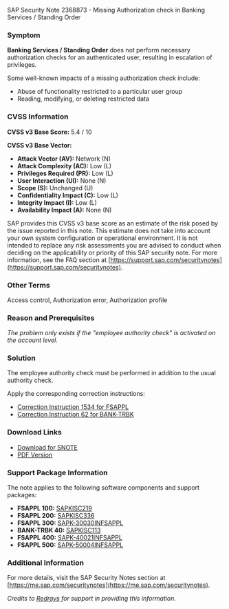 SAP Security Note 2368873 - Missing Authorization check in Banking Services / Standing Order

### Symptom

**Banking Services / Standing Order** does not perform necessary authorization checks for an authenticated user, resulting in escalation of privileges.

Some well-known impacts of a missing authorization check include:

- Abuse of functionality restricted to a particular user group
- Reading, modifying, or deleting restricted data

### CVSS Information

**CVSS v3 Base Score:** 5.4 / 10

**CVSS v3 Base Vector:**

- **Attack Vector (AV):** Network (N)
- **Attack Complexity (AC):** Low (L)
- **Privileges Required (PR):** Low (L)
- **User Interaction (UI):** None (N)
- **Scope (S):** Unchanged (U)
- **Confidentiality Impact (C):** Low (L)
- **Integrity Impact (I):** Low (L)
- **Availability Impact (A):** None (N)

SAP provides this CVSS v3 base score as an estimate of the risk posed by the issue reported in this note. This estimate does not take into account your own system configuration or operational environment. It is not intended to replace any risk assessments you are advised to conduct when deciding on the applicability or priority of this SAP security note. For more information, see the FAQ section at [https://support.sap.com/securitynotes](https://support.sap.com/securitynotes).

### Other Terms

Access control, Authorization error, Authorization profile

### Reason and Prerequisites

*The problem only exists if the "employee authority check" is activated on the account level.*

### Solution

The employee authority check must be performed in addition to the usual authority check.

Apply the corresponding correction instructions:

- [Correction Instruction 1534 for FSAPPL](https://me.sap.com/corrins/0002368873/1534)
- [Correction Instruction 62 for BANK-TRBK](https://me.sap.com/corrins/0002368873/62)

### Download Links

- [Download for SNOTE](https://notesdownloads.sap.com/note/0040000013978852017)
- [PDF Version](https://userapps.support.sap.com/sap/support/sfm/notes/print/0002368873?language=en-US&token=B67792FE1E62D399DA9D8998052A1F8D)

### Support Package Information

The note applies to the following software components and support packages:

- **FSAPPL 100:** [SAPKISC219](https://me.sap.com/supportpackage/SAPKISC219)
- **FSAPPL 200:** [SAPKISC336](https://me.sap.com/supportpackage/SAPKISC336)
- **FSAPPL 300:** [SAPK-30030INFSAPPL](https://me.sap.com/supportpackage/SAPK-30030INFSAPPL)
- **BANK-TRBK 40:** [SAPKISC113](https://me.sap.com/supportpackage/SAPKISC113)
- **FSAPPL 400:** [SAPK-40021INFSAPPL](https://me.sap.com/supportpackage/SAPK-40021INFSAPPL)
- **FSAPPL 500:** [SAPK-50004INFSAPPL](https://me.sap.com/supportpackage/SAPK-50004INFSAPPL)

### Additional Information

For more details, visit the SAP Security Notes section at [https://me.sap.com/securitynotes](https://me.sap.com/securitynotes).

*Credits to [Redrays](https://redrays.io) for support in providing this information.*